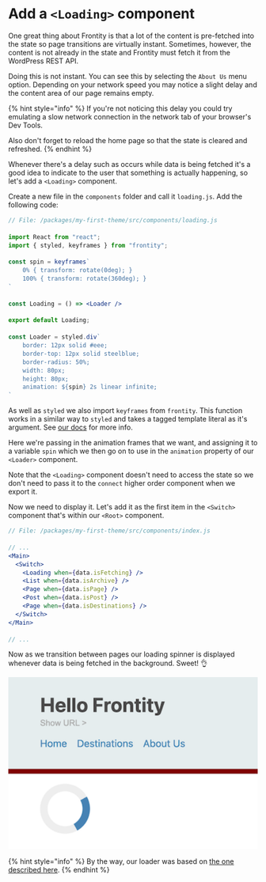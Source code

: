 # Add a `<Loading>` component

One great thing about Frontity is that a lot of the content is pre-fetched into the state so page transitions are virtually instant. Sometimes, however, the content is not already in the state and Frontity must fetch it from the WordPress REST API.

Doing this is not instant. You can see this by selecting the `About Us` menu option. Depending on your network speed you may notice a slight delay and the content area of our page remains empty.

{% hint style="info" %}
If you're not noticing this delay you could try emulating a slow network connection in the network tab of your browser's Dev Tools.

Also don't forget to reload the home page so that the state is cleared and refreshed.
{% endhint %}

Whenever there's a delay such as occurs while data is being fetched it's a good idea to indicate to the user that something is actually happening, so let's add a `<Loading>` component.

Create a new file in the `components` folder and call it `loading.js`. Add the following code:

```jsx
// File: /packages/my-first-theme/src/components/loading.js

import React from "react";
import { styled, keyframes } from "frontity";

const spin = keyframes`
    0% { transform: rotate(0deg); }
    100% { transform: rotate(360deg); }
`

const Loading = () => <Loader />

export default Loading;

const Loader = styled.div`
    border: 12px solid #eee;
    border-top: 12px solid steelblue;
    border-radius: 50%;
    width: 80px;
    height: 80px;
    animation: ${spin} 2s linear infinite;
`
```

As well as `styled` we also import `keyframes` from `frontity`. This function works in a similar way to `styled` and takes a tagged template literal as it's argument. See [our docs](https://docs.frontity.org/api-reference-1/frontity#keyframes) for more info.

Here we're passing in the animation frames that we want, and assigning it to a variable `spin` which we then go on to use in the `animation` property of our `<Loader>` component.

Note that the `<Loading>` component doesn't need to access the state so we don't need to pass it to the `connect` higher order component when we export it.

Now we need to display it. Let's add it as the first item in the `<Switch>` component that's within our `<Root>` component.

```jsx
// File: /packages/my-first-theme/src/components/index.js

// ...
<Main>
  <Switch>
    <Loading when={data.isFetching} />
    <List when={data.isArchive} />
    <Page when={data.isPage} />
    <Post when={data.isPost} />
    <Page when={data.isDestinations} />
  </Switch>
</Main>

// ...
```

Now as we transition between pages our loading spinner is displayed whenever data is being fetched in the background. Sweet! 👌

<p>
  <img alt="Frontity in the browser" src="../assets/part7img1.png" width="800">
</p>

{% hint style="info" %}
By the way, our loader was based on [the one described here](https://www.w3schools.com/howto/howto_css_loader.asp).
{% endhint %}
